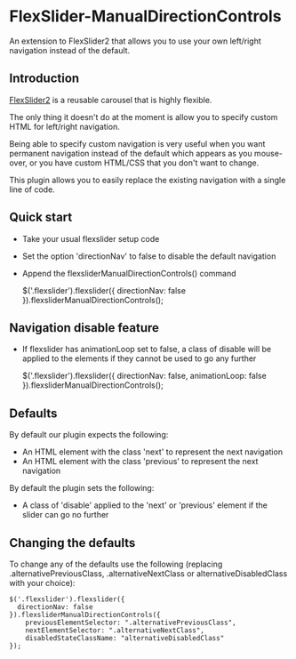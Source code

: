 FlexSlider-ManualDirectionControls
==================================

An extension to FlexSlider2 that allows you to use your own left/right navigation instead of the default.

## Introduction

[FlexSlider2](http://flexslider.woothemes.com/) is a reusable carousel that is highly flexible. 

The only thing it doesn't do at the moment is allow  you to specify custom HTML for left/right navigation. 

Being able to specify custom navigation is very useful when you want permanent navigation instead of the default which appears as you mouse-over, or you have custom HTML/CSS that you don't want to change.

This plugin allows you to easily replace the existing navigation with a single line of code.

## Quick start

* Take your usual flexslider setup code
* Set the option 'directionNav' to false to disable the default navigation
* Append the flexsliderManualDirectionControls() command

    $('.flexslider').flexslider({
      directionNav: false
    }).flexsliderManualDirectionControls();

## Navigation disable feature

* If flexslider has animationLoop set to false, a class of disable will be applied to the elements if they cannot be used to go any further


    $('.flexslider').flexslider({
      directionNav: false,
      animationLoop: false
    }).flexsliderManualDirectionControls();
    
    
## Defaults

By default our plugin expects the following:

* An HTML element with the class 'next' to represent the next navigation
* An HTML element with the class 'previous' to represent the next navigation

By default the plugin sets the following:

* A class of 'disable' applied to the 'next' or 'previous' element if the slider can go no further

## Changing the defaults

To change any of the defaults use the following (replacing .alternativePreviousClass, .alternativeNextClass or alternativeDisabledClass with your choice):

    $('.flexslider').flexslider({
      directionNav: false
    }).flexsliderManualDirectionControls({
        previousElementSelector: ".alternativePreviousClass",
        nextElementSelector: ".alternativeNextClass",
        disabledStateClassName: "alternativeDisabledClass"
    });



